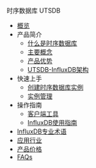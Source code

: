 <div class="sidebar_title"> 时序数据库 UTSDB</div>

* [概览](database/utsdb/overview)
* 产品简介
    * [什么是时序数据库](database/utsdb/product/concepts)
    * [主要概念](database/utsdb/product/Terminology)
    * [产品优势](database/utsdb/product/superiority)
    * [UTSDB-InfluxDB架构](database/utsdb/product/architecture)
* 快速上手
    * [创建时序数据库实例](database/utsdb/quick/create)
    * [实例管理](database/utsdb/quick/instance)
* 操作指南
    * [客户端工具](database/utsdb/guide/login)
    * [InfluxDB使用指南](database/utsdb/guide/use)
* [InfluxDB专业术语](database/utsdb/influxdb)
* [应用行业](database/utsdb/application)
* [产品价格](database/utsdb/price)
* [FAQs](database/utsdb/faqs)



